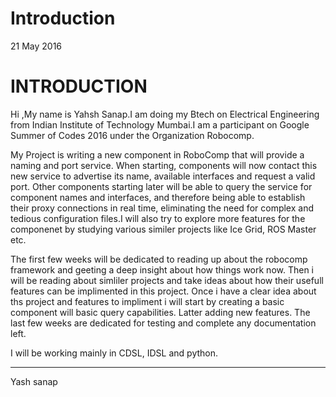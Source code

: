 # Introduction

21 May 2016

# INTRODUCTION

Hi ,My name is Yahsh Sanap.I am doing my Btech on Electrical Engineering from Indian Institute of Technology Mumbai.I am a participant on Google Summer of Codes 2016 under the Organization Robocomp.

My Project is writing a new component in RoboComp that will provide a naming and port service. When starting, components will now contact this new service to advertise its name, available interfaces and request a valid port. Other components starting later will be able to query the service for component names and interfaces, and therefore being able to establish their proxy connections in real time, eliminating the need for complex and tedious configuration files.I will also try to explore more features for the componenet by studying various similer projects like Ice Grid, ROS Master etc.

The first few weeks will be dedicated to reading up about the robocomp framework and geeting a deep insight about how things work now. Then i will be reading about simliler projects and take ideas about how their usefull features can be implimented in this project. Once i have a clear idea about ths project and features to impliment i will start by creating a basic component will basic query capabilities. Latter adding new features. The last few weeks are dedicated for testing and complete any documentation left.

I will be working mainly in CDSL, IDSL and python.

* * *

Yash sanap